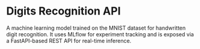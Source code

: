 # Digits Recognition API
A machine learning model trained on the MNIST dataset for handwritten digit recognition.
It uses MLflow for experiment tracking and is exposed via a FastAPI-based REST API for real-time inference.
